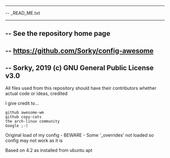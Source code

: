 -- ------------
-- _READ_ME.txt
-- ------------
-- See the repository home page
--
-- https://github.com/Sorky/config-awesome
--
-- Sorky, 2019 (c) GNU General Public License v3.0
--

All files used from this repository should have their contributors whether actual code or ideas, credited

I give credit to...

	github awesome-wm
	github copy-cats
	the arch-linux community
	Google ;-)

Original load of my config - BEWARE - Some '_overrides' not loaded so config may not work as it is

Based on 4.2 as installed from ubuntu apt
